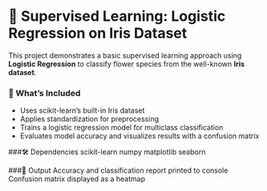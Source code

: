 # 🌸 Supervised Learning: Logistic Regression on Iris Dataset

This project demonstrates a basic supervised learning approach using **Logistic Regression** to classify flower species from the well-known **Iris dataset**.

### 🧪 What’s Included
- Uses scikit-learn’s built-in Iris dataset
- Applies standardization for preprocessing
- Trains a logistic regression model for multiclass classification
- Evaluates model accuracy and visualizes results with a confusion matrix

###🛠 Dependencies
scikit-learn
numpy
matplotlib
seaborn

###📌 Output
Accuracy and classification report printed to console
Confusion matrix displayed as a heatmap
